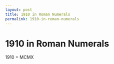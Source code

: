 ```yaml
---
layout: post
title: 1910 in Roman Numerals
permalink: 1910-in-roman-numerals
---
```


# 1910 in Roman Numerals

1910 = MCMX
